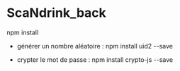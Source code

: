 # ScaNdrink_back

npm install

- générer un nombre aléatoire :
  npm install uid2 --save
 
- crypter le mot de passe :
npm install crypto-js --save
